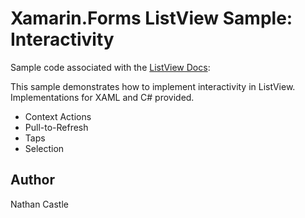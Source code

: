 Xamarin.Forms ListView Sample: Interactivity
===========================

Sample code associated with the [ListView Docs](http://developer.xamarin.com/guides/cross-platform/xamarin-forms/user-interface/list_view/):

This sample demonstrates how to implement interactivity in ListView. Implementations for XAML and C# provided.

* Context Actions
* Pull-to-Refresh
* Taps
* Selection

Author
------
Nathan Castle

